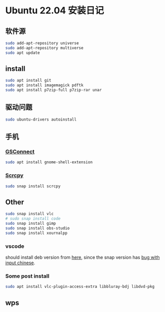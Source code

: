 # Ubuntu 22.04 安装日记

## 软件源

```bash
sudo add-apt-repository universe
sudo add-apt-repository multiverse
sudo apt update
```

## install
```bash
sudo apt install git
sudo apt install imagemagick pdftk
sudo apt install p7zip-full p7zip-rar unar
```

## 驱动问题
```bash
sudo ubuntu-drivers autoinstall
```
## 手机

### [GSConnect](https://www.omgubuntu.co.uk/2018/11/connect-android-ubuntu-gsconnect)
```bash
sudo apt install gnome-shell-extension
```

### [Scrcpy](https://github.com/Genymobile/scrcpy)
```bash
sudo snap install scrcpy
```


## Other 

```bash
sudo snap install vlc
# sudo snap install code
sudo snap install gimp
sudo snap install obs-studio
sudo snap install xournalpp
```
### vscode 
should install deb version from [here](https://code.visualstudio.com/docs/?dv=linux64_deb), 
since the snap version has [bug with input chinese](https://dev.to/dance2die/ubuntu-ibus-not-working-on-visual-studio-code-1m37).

### Some post install
```bash
sudo apt install vlc-plugin-access-extra libbluray-bdj libdvd-pkg
```

## wps
